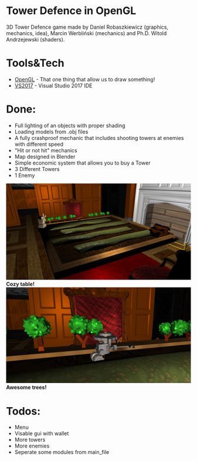# Tower Defence in OpenGL 
3D Tower Defence game made by Daniel Robaszkiewicz (graphics, mechanics, idea), Marcin Werbliński (mechanics) and Ph.D. Witold Andrzejewski (shaders).

# Tools&Tech
* [OpenGL] - That one thing that allow us to draw something!
* [VS2017] - Visual Studio 2017 IDE

# Done:
- Full lighting of an objects with proper shading
- Loading models from .obj files
- A fully crashproof mechanic that includes shooting towers at enemies with different speed
- "Hit or not hit" mechanics 
- Map designed in Blender
- Simple economic system that allows you to buy a Tower 
- 3 Different Towers
- 1 Enemy

![alt text](https://github.com/Robakuuu/Tower-Defence-OpenGL/blob/master/1.jpg)
                       **Cozy table!**
![alt text](https://github.com/Robakuuu/Tower-Defence-OpenGL/blob/master/2.jpg)
                       **Awesome trees!** 
# Todos:
- Menu
- Visable gui with wallet
- More towers
- More enemies
- Seperate some modules from main_file


[//]: # (These are reference links used in the body of this note and get stripped out when the markdown processor does its job. There is no need to format nicely because it shouldn't be seen. Thanks SO - http://stackoverflow.com/questions/4823468/store-comments-in-markdown-syntax)


   [OpenGL]: <https://www.opengl.org/>
   [VS2017]: <https://visualstudio.microsoft.com/pl/vs/older-downloads/>
 
